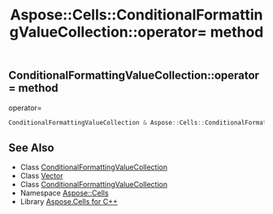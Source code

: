 ﻿---
title: Aspose::Cells::ConditionalFormattingValueCollection::operator= method
linktitle: operator=
second_title: Aspose.Cells for C++ API Reference
description: 'Aspose::Cells::ConditionalFormattingValueCollection::operator= method. operator= in C++.'
type: docs
weight: 300
url: /cpp/aspose.cells/conditionalformattingvaluecollection/operator_asm/
---
## ConditionalFormattingValueCollection::operator= method


operator=

```cpp
ConditionalFormattingValueCollection & Aspose::Cells::ConditionalFormattingValueCollection::operator=(const ConditionalFormattingValueCollection &src)
```

## See Also

* Class [ConditionalFormattingValueCollection](../)
* Class [Vector](../../vector/)
* Class [ConditionalFormattingValueCollection](../)
* Namespace [Aspose::Cells](../../)
* Library [Aspose.Cells for C++](../../../)
